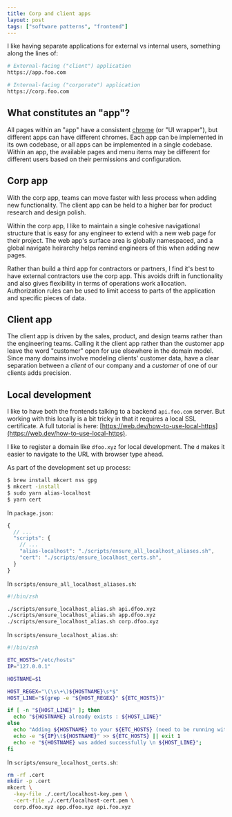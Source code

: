 ```yaml
---
title: Corp and client apps
layout: post
tags: ["software patterns", "frontend"]
---
```


I like having separate applications for external vs internal users, something along the lines of:

```sh
# External-facing ("client") application
https://app.foo.com

# Internal-facing ("corporate") application
https://corp.foo.com
```

## What constitutes an "app"?

All pages within an "app" have a consistent [chrome](https://www.nngroup.com/articles/browser-and-gui-chrome/) (or "UI wrapper"), but different apps can have different chromes. Each app can be implemented in its own codebase, or all apps can be implemented in a single codebase. Within an app, the available pages and menu items may be different for different users based on their permissions and configuration.

## Corp app

With the corp app, teams can move faster with less process when adding new functionality. The client app can be held to a higher bar for product research and design polish.

Within the corp app, I like to maintain a single cohesive navigational structure that is easy for any engineer to extend with a new web page for their project. The web app's surface area is globally namespaced, and a global navigate heirarchy helps remind engineers of this when adding new pages.

Rather than build a third app for contractors or partners, I find it's best to have external contractors use the corp app. This avoids drift in functionality and also gives flexibility in terms of operations work allocation. Authorization rules can be used to limit access to parts of the application and specific pieces of data.

## Client app

The client app is driven by the sales, product, and design teams rather than the engineering teams. Calling it the client app rather than the customer app leave the word "customer" open for use elsewhere in the domain model. Since many domains involve modeling clients' customer data, have a clear separation between a _client_ of our company and a _customer_ of one of our clients adds precision.

## Local development

I like to have both the frontends talking to a backend `api.foo.com` server. But working with this locally is a bit tricky in that it requires a local SSL certificate. A full tutorial is here: [https://web.dev/how-to-use-local-https](https://web.dev/how-to-use-local-https).

I like to register a domain like `dfoo.xyz` for local development. The `d` makes it easier to navigate to the URL with browser type ahead.

As part of the development set up process:

```sh
$ brew install mkcert nss gpg
$ mkcert -install
$ sudo yarn alias-localhost
$ yarn cert
```

In `package.json`:

```js
{
  // ...
  "scripts": {
    // ...
    "alias-localhost": "./scripts/ensure_all_localhost_aliases.sh",
    "cert": "./scripts/ensure_localhost_certs.sh",
  }
}
```

In `scripts/ensure_all_localhost_aliases.sh`:

```sh
#!/bin/zsh

./scripts/ensure_localhost_alias.sh api.dfoo.xyz
./scripts/ensure_localhost_alias.sh app.dfoo.xyz
./scripts/ensure_localhost_alias.sh corp.dfoo.xyz
```

In `scripts/ensure_localhost_alias.sh`:

```sh
#!/bin/zsh

ETC_HOSTS="/etc/hosts"
IP="127.0.0.1"

HOSTNAME=$1

HOST_REGEX="\(\s\+\)${HOSTNAME}\s*$"
HOST_LINE="$(grep -e "${HOST_REGEX}" ${ETC_HOSTS})"

if [ -n "${HOST_LINE}" ]; then
  echo "${HOSTNAME} already exists : ${HOST_LINE}"
else
  echo "Adding ${HOSTNAME} to your ${ETC_HOSTS} (need to be running with sudo)";
  echo -e "${IP}\t${HOSTNAME}" >> ${ETC_HOSTS} || exit 1
  echo -e "${HOSTNAME} was added successfully \n ${HOST_LINE}";
fi
```

In `scripts/ensure_localhost_certs.sh`:

```sh
rm -rf .cert
mkdir -p .cert
mkcert \
  -key-file ./.cert/localhost-key.pem \
  -cert-file ./.cert/localhost-cert.pem \
  corp.dfoo.xyz app.dfoo.xyz api.foo.xyz
```
